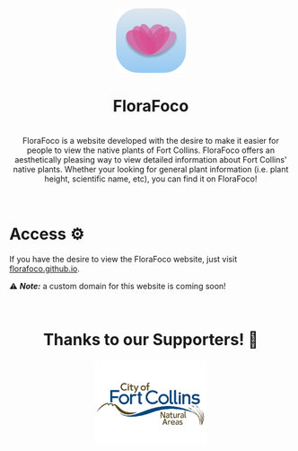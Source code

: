 <div align="center">
  <img src="branding/Logo.png">
  <h1>FloraFoco</h1>
  <br>
  FloraFoco is a website developed with the desire to make it easier for people to view the native plants of Fort Collins. FloraFoco offers an aesthetically pleasing way to view detailed information about Fort Collins' native plants. Whether your looking for general plant information (i.e. plant height, scientific name, etc), you can find it on FloraFoco!
</div>
<br>

<br>
<h1>Access ⚙️</h1>

If you have the desire to view the FloraFoco website, just visit [florafoco.github.io](florafoco.github.io).

⚠️ ***Note:*** a custom domain for this website is coming soon!

<br>
<div align="center">
  <h1>Thanks to our Supporters! 🙏</h1>
  <img src="branding/foconaturalareas.png" width="200px">
</div>
